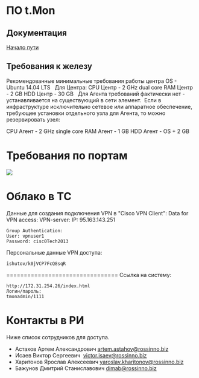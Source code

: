# ПО t.Mon
## Документация

[Начало пути](http://www.saymon.info/ru/manual)

## Требования к железу
Рекомендованные минимальные требования работы центра OS - Ubuntu 14.04 LTS
 
Для Центра:
CPU Центр - 2 GHz dual core
RAM Центр - 2 GB
HDD Центр - 30 GB
 
Для Агента требований фактически нет - устанавливается на существующий в сети элемент.  Если в инфраструктуре исключительно сетевое или аппаратное обеспечение, требующее установки отдельного узла для Агента, то можно резервировать узел:   

CPU Агент - 2 GHz single core
RAM Агент - 1 GB
HDD Агент - OS + 2 GB

# Требования по портам
![](http://i.imgur.com/ZgvKjto.png)

# Облако в ТС
Данные для создания подключения VPN в "Cisco VPN Client": 
	Data for VPN access: 
	VPN-server: 
	IP: 95.163.143.251

	Group Authentication:
	User: vpnuser1
	Password: cisc0Tech2013


Персональные данные VPN доступа: 

	ishutov/k0jVCP7FcQ8sqR


================================
Ссылка на систему:

	http://172.31.254.26/index.html
	Логин/пароль:
	tmonadmin/1111

# Контакты в РИ
Ниже список сотрудников для доступа. 

- Астахов Артем Александрович artem.astahov@rossinno.biz
- Исаев Виктор Сергеевич  victor.isaev@rossinno.biz
- Харитонов Ярослав Алексеевич yaroslav.kharitonov@rossinno.biz
- Бажунов Дмитрий Станиславович dimab@rossinno.biz
